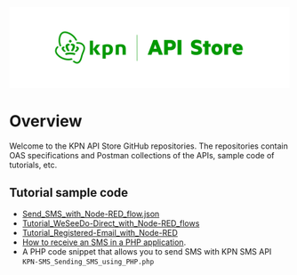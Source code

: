[![Logo](/media/api-store-logo.png)](https://developer.kpn.com)

# Overview

Welcome to the KPN API Store GitHub repositories. The repositories contain OAS specifications and Postman collections of the APIs, sample code of tutorials, etc.

## Tutorial sample code

- [Send_SMS_with_Node-RED_flow.json](https://github.com/kpnapistore/SMS-KPN/tree/master/Tutorial_code_samples)
- [Tutorial_WeSeeDo-Direct_with_Node-RED_flows](https://github.com/kpnapistore/WeSeeDo_Direct-WeSeeDo/tree/master/Tutorial_code_samples/v1)
- [Tutorial_Registered-Email_with_Node-RED](https://github.com/kpnapistore/RegisteredE-mail-RegisteredE-mail/tree/master/Tutorial_code_samples)
- [How to receive an SMS in a PHP application](https://developer.kpn.com/tutorials/how-receive-sms-php-application).
- A PHP code snippet that allows you to send SMS with KPN SMS API `KPN-SMS_Sending_SMS_using_PHP.php`
